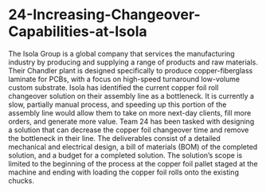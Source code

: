 # 24-Increasing-Changeover-Capabilities-at-Isola
The Isola Group is a global company that services the manufacturing industry by producing and supplying a range of products and raw materials. Their Chandler plant is designed specifically to produce copper-fiberglass laminate for PCBs, with a focus on high-speed turnaround low-volume custom substrate. Isola has identified the current copper foil roll changeover solution on their assembly line as a bottleneck. It is currently a slow, partially manual process, and speeding up this portion of the assembly line would allow them to take on more next-day clients, fill more orders, and generate more value. Team 24 has been tasked with designing a solution that can decrease the copper foil changeover time and remove the bottleneck in their line. The deliverables consist of a detailed mechanical and electrical design, a bill of materials (BOM) of the completed solution, and a budget for a completed solution. The solution’s scope is limited to the beginning of the process at the copper foil pallet staged at the machine and ending with loading the copper foil rolls onto the existing chucks.
